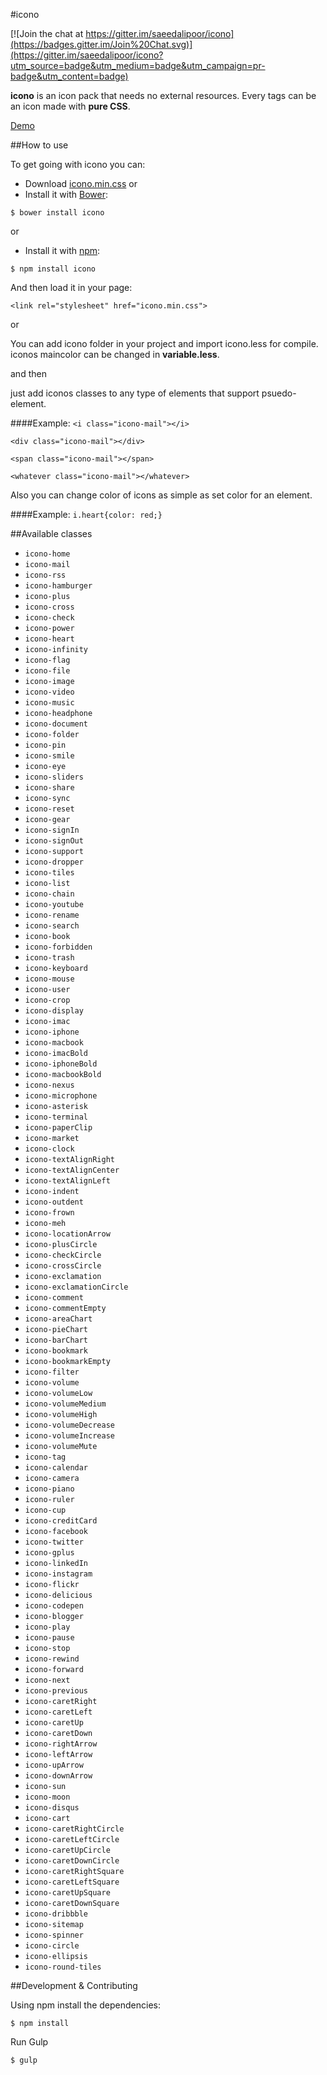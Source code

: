 #icono

[![Join the chat at https://gitter.im/saeedalipoor/icono](https://badges.gitter.im/Join%20Chat.svg)](https://gitter.im/saeedalipoor/icono?utm_source=badge&utm_medium=badge&utm_campaign=pr-badge&utm_content=badge)

**icono** is an icon pack that needs no external resources. Every tags can be an icon made with **pure CSS**.

[Demo][2]

##How to use

To get going with icono you can:

* Download [icono.min.css][1]
or
* Install it with [Bower](http://bower.io):
```
$ bower install icono
```
or
* Install it with [npm](https://www.npmjs.com):
```
$ npm install icono
```

And then load it in your page:
```
<link rel="stylesheet" href="icono.min.css">
```

or

You can add icono folder in your project and import icono.less for compile. iconos maincolor can be changed in **variable.less**.

and then

just add iconos classes to any type of elements that support psuedo-element.

####Example:
`<i class="icono-mail"></i>`

`<div class="icono-mail"></div>`

`<span class="icono-mail"></span>`

`<whatever class="icono-mail"></whatever>`

Also you can change color of icons as simple as set color for an element.

####Example:
`i.heart{color: red;}`


##Available classes
* `icono-home`
* `icono-mail`
* `icono-rss`
* `icono-hamburger`
* `icono-plus`
* `icono-cross`
* `icono-check`
* `icono-power`
* `icono-heart`
* `icono-infinity`
* `icono-flag`
* `icono-file`
* `icono-image`
* `icono-video`
* `icono-music`
* `icono-headphone`
* `icono-document`
* `icono-folder`
* `icono-pin`
* `icono-smile`
* `icono-eye`
* `icono-sliders`
* `icono-share`
* `icono-sync`
* `icono-reset`
* `icono-gear`
* `icono-signIn`
* `icono-signOut`
* `icono-support`
* `icono-dropper`
* `icono-tiles`
* `icono-list`
* `icono-chain`
* `icono-youtube`
* `icono-rename`
* `icono-search`
* `icono-book`
* `icono-forbidden`
* `icono-trash`
* `icono-keyboard`
* `icono-mouse`
* `icono-user`
* `icono-crop`
* `icono-display`
* `icono-imac`
* `icono-iphone`
* `icono-macbook`
* `icono-imacBold`
* `icono-iphoneBold`
* `icono-macbookBold`
* `icono-nexus`
* `icono-microphone`
* `icono-asterisk`
* `icono-terminal`
* `icono-paperClip`
* `icono-market`
* `icono-clock`
* `icono-textAlignRight`
* `icono-textAlignCenter`
* `icono-textAlignLeft`
* `icono-indent`
* `icono-outdent`
* `icono-frown`
* `icono-meh`
* `icono-locationArrow`
* `icono-plusCircle`
* `icono-checkCircle`
* `icono-crossCircle`
* `icono-exclamation`
* `icono-exclamationCircle`
* `icono-comment`
* `icono-commentEmpty`
* `icono-areaChart`
* `icono-pieChart`
* `icono-barChart`
* `icono-bookmark`
* `icono-bookmarkEmpty`
* `icono-filter`
* `icono-volume`
* `icono-volumeLow`
* `icono-volumeMedium`
* `icono-volumeHigh`
* `icono-volumeDecrease`
* `icono-volumeIncrease`
* `icono-volumeMute`
* `icono-tag`
* `icono-calendar`
* `icono-camera`
* `icono-piano`
* `icono-ruler`
* `icono-cup`
* `icono-creditCard`
* `icono-facebook`
* `icono-twitter`
* `icono-gplus`
* `icono-linkedIn`
* `icono-instagram`
* `icono-flickr`
* `icono-delicious`
* `icono-codepen`
* `icono-blogger`
* `icono-play`
* `icono-pause`
* `icono-stop`
* `icono-rewind`
* `icono-forward`
* `icono-next`
* `icono-previous`
* `icono-caretRight`
* `icono-caretLeft`
* `icono-caretUp`
* `icono-caretDown`
* `icono-rightArrow`
* `icono-leftArrow`
* `icono-upArrow`
* `icono-downArrow`
* `icono-sun`
* `icono-moon`
* `icono-disqus`
* `icono-cart`
* `icono-caretRightCircle`
* `icono-caretLeftCircle`
* `icono-caretUpCircle`
* `icono-caretDownCircle`
* `icono-caretRightSquare`
* `icono-caretLeftSquare`
* `icono-caretUpSquare`
* `icono-caretDownSquare`
* `icono-dribbble`
* `icono-sitemap`
* `icono-spinner`
* `icono-circle`
* `icono-ellipsis`
* `icono-round-tiles`


##Development & Contributing

Using npm install the dependencies:

    $ npm install

Run Gulp

    $ gulp

[1]:http://saeedalipoor.github.io/icono/icono.min.css
[2]:http://saeedalipoor.github.io/icono
